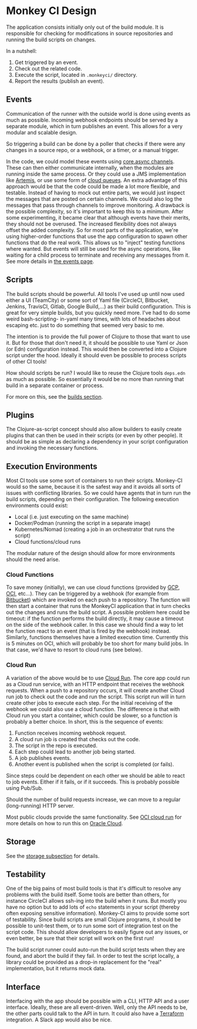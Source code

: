 # Monkey CI Design #

The application consists initially only out of the build module.  It is responsible
for checking for modifications in source repositories and running the build scripts
on changes.

In a nutshell:

  1. Get triggered by an event.
  2. Check out the related code.
  3. Execute the script, located in `.monkeyci/` directory.
  4. Report the results (publish an event).

## Events ##

Communication of the runner with the outside world is done using events as much
as possible.  Incoming webhook endpoints should be served by a separate module,
which in turn publishes an event.  This allows for a very modular and scalable
design.

So triggering a build can be done by a poller that checks if there were any changes
in a source repo, or a webhook, or a timer, or a manual trigger.

In the code, we could model these events using
[core.async channels](https://clojure.github.io/core.async/index.html).  These
can then either communicate internally, when the modules are running inside the
same process.  Or they could use a JMS implementation like [Artemis](https://activemq.apache.org/components/artemis/documentation/),
or use some form of [cloud queues](https://docs.oracle.com/en-us/iaas/Content/queue/home.htm).
An extra advantage of this approach would be that the code could be made a lot more
flexible, and testable.  Instead of having to mock out entire parts, we would just
inspect the messages that are posted on certain channels.  We could also log the
messages that pass through channels to improve monitoring.
A drawback is the possible complexity, so it's important to keep this to a minimum.
After some experimenting, it became clear that although events have their merits,
they should not be overused.  The increased flexibility does not always offset the
added complexity.  So for most parts of the application, we're using higher-order
functions that use the app configuration to spawn other functions that do the real
work.  This allows us to "inject" testing functions where wanted.  But events will
still be used for the async operations, like waiting for a child process to terminate
and receiving any messages from it.  See more details in [the events page](events.md).

## Scripts ##

The build scripts should be powerful.  All tools I've used up until now used either
a UI (TeamCity) or some sort of Yaml file (CircleCI, Bitbucket, Jenkins, TravisCI,
Gitlab, Google Build,...) as their build configuration.  This is great for very
simple builds, but you quickly need more.  I've had to do some weird bash-scripting-
in-yaml many times, with lots of headaches about escaping etc. just to do something
that seemed very basic to me.

The intention is to provide the full power of Clojure to those that want to use it.
But for those that don't need it, it should be possible to use Yaml or Json (or Edn)
configuration instead.  This would then be converted into a Clojure script under the
hood.  Ideally it should even be possible to process scripts of other CI tools!

How should scripts be run?  I would like to reuse the Clojure tools `deps.edn` as
much as possible.  So essentially it would be no more than running that build in
a separate container or process.

For more on this, see the [builds section](build.md).

## Plugins ##

The Clojure-as-script concept should also allow builders to easily create plugins that
can then be used in their scripts (or even by other people).  It should be as simple
as declaring a dependency in your script configuration and invoking the necessary
functions.

## Execution Environments ##

Most CI tools use some sort of containers to run their scripts.  Monkey-CI would so the
same, because it is the safest way and it avoids all sorts of issues with conflicting
libraries.  So we could have agents that in turn run the build scripts, depending
on their configuration.  The following execution environments could exist:

- Local (i.e. just executing on the same machine)
- Docker/Podman (running the script in a separate image)
- Kubernetes/Nomad (creating a job in an orchestrator that runs the script)
- Cloud functions/cloud runs

The modular nature of the design should allow for more environments should the need
arise.

### Cloud Functions

To save money (initially), we can use cloud functions (provided by [GCP](https://console.cloud.google.com/run),
[OCI](https://docs.oracle.com/en-us/iaas/Content/Functions/Concepts/functionsoverview.htm), etc...).
They can be triggered by a webhook (for example from [Bitbucket](https://support.atlassian.com/bitbucket-cloud/docs/manage-webhooks/))
which are invoked on each push to a repository.  The function will then start a container
that runs the MonkeyCI application that in turn checks out the changes and runs
the build script.  A possible problem here could be timeout: if the function performs
the build directly, it may cause a timeout on the side of the webhook caller.  In this case
we should find a way to let the function react to an event (that is fired by the webhook)
instead.  Similarly, functions themselves have a limited execution time.  Currently this
is 5 minutes on OCI, which will probably be too short for many build jobs.  In that case,
we'd have to resort to cloud runs (see below).

### Cloud Run

A variation of the above would be to use [Cloud Run](https://cloud.google.com/run/docs/overview/what-is-cloud-run).
The core app could run as a Cloud run service, with an HTTP endpoint that receives the
webhook requests.  When a push to a repository occurs, it will create another Cloud run
job to check out the code and run the script.  This script run will in turn create other
jobs to execute each step.  For the initial receiving of the webhook we could also use
a cloud function.  The difference is that with Cloud run you start a container, which could
be slower, so a function is probably a better choice.  In short, this is the sequence of events:

1. Function receives incoming webhook request.
2. A cloud run job is created that checks out the code.
3. The script in the repo is executed.
4. Each step could lead to another job being started.
5. A job publishes events.
6. Another event is published when the script is completed (or fails).

Since steps could be dependent on each other we should be able to react to job events.
Either if it fails, or if it succeeds.  This is probably possible using Pub/Sub.

Should the number of build requests increase, we can move to a regular (long-running) HTTP server.

Most public clouds provide the same functionality.  See [OCI cloud run](oci-cloud.md)
for more details on how to run this on [Oracle Cloud](https://cloud.oracle.com).

## Storage ##

See the [storage subsection](storage.md) for details.

## Testability ##

One of the big pains of most build tools is that it's difficult to resolve any problems
with the build itself.  Some tools are better than others, for instance CircleCI allows
ssh-ing into the build when it runs.  But mostly you have no option but to add lots
of `echo` statements in your script (thereby often exposing sensitive information).
Monkey-CI aims to provide some sort of testability.  Since build scripts are small Clojure
programs, it should be possible to unit-test them, or to run some sort of integration
test on the script code.  This should allow developers to easily figure out any issues,
or even better, be sure that their script will work on the first run!

The build script runner could auto-run the build script tests when they are found, and
abort the build if they fail.  In order to test the script locally, a library could be
provided as a drop-in replacement for the "real" implementation, but it returns mock
data.

## Interface ##

Interfacing with the app should be possible with a CLI, HTTP API and a user interface.
Ideally, these are all event-driven.  Well, only the API needs to be, the other parts
could talk to the API in turn.  It could also have a [Terraform](https://terraform.io)
integration.  A Slack app would also be nice.